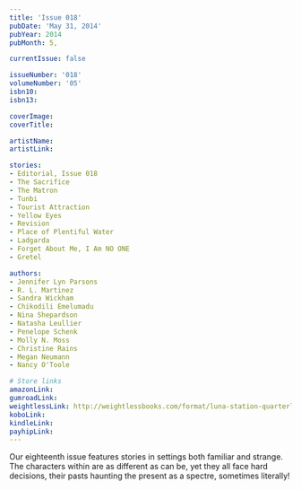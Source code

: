 ```yaml
---
title: 'Issue 018'
pubDate: 'May 31, 2014'
pubYear: 2014
pubMonth: 5,

currentIssue: false

issueNumber: '018'
volumeNumber: '05'
isbn10: 
isbn13: 

coverImage: 
coverTitle: 

artistName: 
artistLink: 

stories:
- Editorial, Issue 018
- The Sacrifice
- The Matron
- Tunbi
- Tourist Attraction
- Yellow Eyes
- Revision
- Place of Plentiful Water
- Ladgarda
- Forget About Me, I Am NO ONE
- Gretel

authors:
- Jennifer Lyn Parsons
- R. L. Martinez
- Sandra Wickham
- Chikodili Emelumadu
- Nina Shepardson
- Natasha Leullier
- Penelope Schenk
- Molly N. Moss
- Christine Rains
- Megan Neumann
- Nancy O'Toole

# Store links
amazonLink: 
gumroadLink: 
weightlessLink: http://weightlessbooks.com/format/luna-station-quarterly-issue-18/
koboLink: 
kindleLink: 
payhipLink: 
---
```


Our eighteenth issue features stories in settings both familiar and strange. The characters within are as different as can be, yet they all face hard decisions, their pasts haunting the present as a spectre, sometimes literally!
